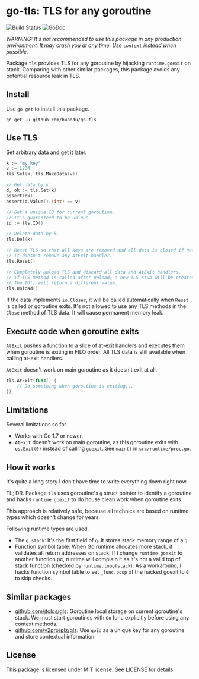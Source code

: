 # go-tls: TLS for any goroutine #

[![Build Status](https://travis-ci.org/huandu/go-tls.svg?branch=master)](https://travis-ci.org/huandu/go-tls)
[![GoDoc](https://godoc.org/github.com/huandu/go-tls?status.svg)](https://godoc.org/github.com/huandu/go-tls)

*WARNING: It's not recommended to use this package in any production environment. It may crash you at any time. Use `context` instead when possible.*

Package `tls` provides TLS for any goroutine by hijacking `runtime.goexit` on stack. Comparing with other similar packages, this package avoids any potential resource leak in TLS.

## Install ##

Use `go get` to install this package.

    go get -u github.com/huandu/go-tls

## Use TLS ##

Set arbitrary data and get it later.

```go
k := "my key"
v := 1234
tls.Set(k, tls.MakeData(v))

// Get data by k.
d, ok := tls.Get(k)
assert(ok)
assert(d.Value().(int) == v)

// Get a unique ID for current goroutine.
// It's guaranteed to be unique.
id := tls.ID()

// Delete data by k.
tls.Del(k)

// Reset TLS so that all keys are removed and all data is closed if necessary.
// It doesn't remove any AtExit handler.
tls.Reset()

// Completely unload TLS and discard all data and AtExit handlers.
// If TLS method is called after Unload, a new TLS stub will be created.
// The ID() will return a different value.
tls.Unload()
```

If the data implements `io.Closer`, it will be called automatically when `Reset` is called or goroutine exits. It's not allowed to use any TLS methods in the `Close` method of TLS data. It will cause permanent memory leak.

## Execute code when goroutine exits ##

`AtExit` pushes a function to a slice of at-exit handlers and executes them when goroutine is exiting in FILO order. All TLS data is still available when calling at-exit handlers.

`AtExit` doesn't work on main goroutine as it doesn't exit at all.

```go
tls.AtExit(func() {
    // Do something when goroutine is exiting...
})
```

## Limitations ##

Several limitations so far.

* Works with Go 1.7 or newer.
* `AtExit` doesn't work on main goroutine, as this goroutine exits with `os.Exit(0)` instead of calling `goexit`. See `main()` in `src/runtime/proc.go`.

## How it works ##

It's quite a long story I don't have time to write everything down right now.

TL; DR. Package `tls` uses goroutine's `g` struct pointer to identify a goroutine and hacks `runtime.goexit` to do house clean work when goroutine exits.

This approach is relatively safe, because all technics are based on runtime types which doesn't change for years.

Following runtime types are used.

* The `g.stack`: It's the first field of `g`. It stores stack memory range of a `g`.
* Function symbol table: When Go runtime allocates more stack, it validates all return addresses on stack. If I change `runtime.goexit` to another function pc, runtime will complain it as it's not a valid top of stack function (checked by `runtime.topofstack`). As a workaround, I hacks function symbol table to set `_func.pcsp` of the hacked goexit to `0` to skip checks.

## Similar packages ##

* [github.com/jtolds/gls](https://github.com/jtolds/gls): Goroutine local storage on current goroutine's stack. We must start goroutines with `Go` func explicitly before using any context methods.
* [github.com/v2pro/plz/gls](https://github.com/v2pro/plz/tree/master/gls): Use `goid` as a unique key for any goroutine and store contextual information.

## License ##

This package is licensed under MIT license. See LICENSE for details.
